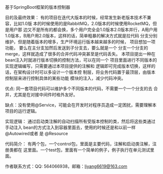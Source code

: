 基于SpringBoot框架的版本控制器

目的及最终效果：
    有的项目在迭代大版本的时候，经常发生新老版本技术不兼容，比如1.0版
    本的时候使用的是RabbitMQ，2.0版本的时候使用RocketMQ，但是用户那
    边又不是所有的都会换，多个用户完全会1.0版本2.0版本并行，A用户用
    1.0版本，B用户用2.0版本，这样的话，简单粗暴的解决方式就是拉代码
    分支分别维护，但是随着版本的增多，生产环境运行版本越来越多的时候，
    项目想加一项功能， 要么在主分支加然后发送到子分支去，要么就是一个
    分支一个分支的merge，这样就造成了很多的合并代码冲突甚至是代码丢失。
    本项目提出一种在bean注入时就进行版本切换的控制方法，可以在同一个
    项目里面进行不同版本的实现逻辑编写，只需要通过本项目提供的注解和
    逻辑即可完成版本切换，这样的话，在架构设计时可以多设计一个版本控
    制层，将业务代码置于最顶层，由版本控制层来进行控制具体的某些功能
    模块的注入，减少代码冲突。

优点: 同一套项目代码可以维护多个不同版本的代码，不需要一个一个分支的去
      合并，尤其是在对接中间件时格外友好。

缺点：没有使用@Service，可能会在开发时对程序员造成一定困扰，需要理解本
      项目的运行逻辑。

实现逻辑：
  通过启动类注解的自动扫描所有受版本控制的类，然后将这些类通过手动注入
  bean的方式注入到容器里面去，使用的时候还是和以前一样  @Autowired或者
  是 @Resource

代码简介：
  有两个包，一个control包，里面是主要代码，注解和启动类注解，注册类都在
  这里面。一个test包，里面有一个简单的例子，例子执行在单元测试里面。

作者联系方式：QQ: 564066938，邮箱：liyang6619@163.com
